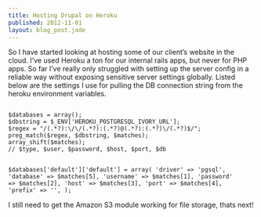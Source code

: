 ```yaml
---
title: Hosting Drupal on Heroku
published: 2012-11-01
layout: blog_post.jade
---
```


So I have started looking at hosting some of our client’s website in the cloud. I’ve used Heroku a ton for our internal rails apps, but never for PHP apps. So far I’ve really only struggled with setting up the server config in a reliable way without exposing sensitive server settings globally. Listed below are the settings I use for pulling the DB connection string from the heroku environment variables.

<code class="language-php">
$databases = array();
$dbstring = $_ENV['HEROKU_POSTGRESQL_IVORY_URL'];
$regex = "/(.*?):\/\/(.*?):(.*?)@(.*?):(.*?)\/(.*?)$/";
preg_match($regex, $dbstring, $matches);
array_shift($matches);
// $type, $user, $password, $host, $port, $db

$databases['default']['default'] = array(
    'driver' => 'pgsql',
    'database' => $matches[5],
    'username' => $matches[1],
    'password' => $matches[2],
    'host' => $matches[3],
    'port' => $matches[4],
    'prefix' => '',
);
</code>

I still need to get the Amazon S3 module working for file storage, thats next!
